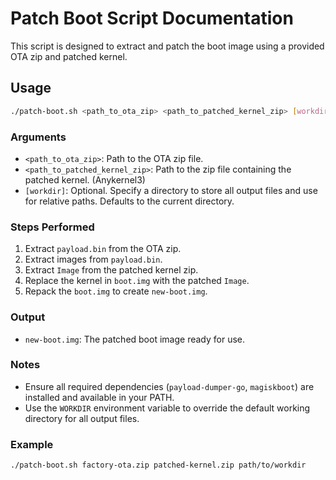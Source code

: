 # Patch Boot Script Documentation

This script is designed to extract and patch the boot image using a provided OTA zip and patched kernel.

## Usage
```bash
./patch-boot.sh <path_to_ota_zip> <path_to_patched_kernel_zip> [workdir]
```

### Arguments
- `<path_to_ota_zip>`: Path to the OTA zip file.
- `<path_to_patched_kernel_zip>`: Path to the zip file containing the patched kernel. (Anykernel3)
- `[workdir]`: Optional. Specify a directory to store all output files and use for relative paths. Defaults to the current directory.

### Steps Performed
1. Extract `payload.bin` from the OTA zip.
2. Extract images from `payload.bin`.
3. Extract `Image` from the patched kernel zip.
4. Replace the kernel in `boot.img` with the patched `Image`.
5. Repack the `boot.img` to create `new-boot.img`.

### Output
- `new-boot.img`: The patched boot image ready for use.

### Notes
- Ensure all required dependencies (`payload-dumper-go`, `magiskboot`) are installed and available in your PATH.
- Use the `WORKDIR` environment variable to override the default working directory for all output files.

### Example
```bash
./patch-boot.sh factory-ota.zip patched-kernel.zip path/to/workdir
```